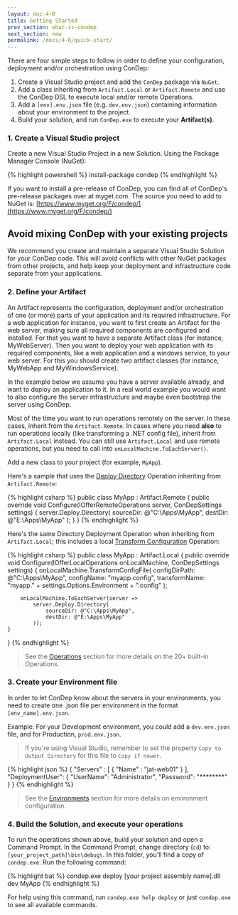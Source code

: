 ```yaml
---
layout: doc-4-0
title: Getting Started
prev_section: what-is-condep
next_section: new
permalink: /docs/4-0/quick-start/
---
```


There are four simple steps to follow in order to define your configuration, deployment
and/or orchestration using ConDep:

1. Create a Visual Studio project and add the `ConDep` package via `NuGet`.
2. Add a class inheriting from `Artifact.Local` or `Artifact.Remote` and use the
   ConDep DSL to execute local and/or remote Operations.
3. Add a `[env].env.json` file (e.g. `dev.env.json`) containing information about
   your environment to the project.
4. Build your solution, and run `ConDep.exe` to execute your **Artifact(s)**.

### 1. Create a Visual Studio project

Create a new Visual Studio Project in a new Solution. Using the Package Manager
Console (NuGet):

{% highlight powershell %}
install-package condep
{% endhighlight %}

If you want to install a pre-release of ConDep, you can find all of ConDep's pre-release
packages over at myget.com. The source you need to add to NuGet is:
[https://www.myget.org/F/condep/](https://www.myget.org/F/condep/)

<div class="note warning">
	<h2>Avoid mixing ConDep with your existing projects</h2>
  <p>
		We recommend you create and maintain a separate Visual Studio Solution for your
    ConDep code. This will avoid conflicts with other NuGet packages from other projects,
    and help keep your deployment and infrastructure code separate from your applications.
	</p>
</div>

### 2. Define your Artifact

An Artifact represents the configuration, deployment and/or orchestration of one (or more) parts
of your application and its required infrastructure. For a web application for instance,
you want to first create an Artifact for the web server, making sure all required components
are configured and installed. For that you want to have a separate Artifact class (for
instance, MyWebServer). Then you want to deploy your web application with its required
components, like a web application and a windows service, to your web server. For this you
should create two artifact classes (for instance, MyWebApp and MyWindowsService).

In the example below we assume you have a server available already, and want to deploy
an application to it. In a real world example you would want to also configure the server
infrastructure and maybe even bootstrap the server using ConDep.

Most of the time you want to run operations remotely on the server. In these cases,
inherit from the `Artifact.Remote`. In cases where you need **also** to run operations
locally (like transforming a .NET config file), inherit from `Artifact.Local` instead.
You can still use `Artifact.Local` and use remote operations, but you need to call into
`onLocalMachine.ToEachServer()`.

Add a new class to your project (for example, `MyApp`).

Here's a sample that uses the [Deploy Directory](/docs/3-0/operations/deployment/directory/)
Operation inheriting from `Artifact.Remote`:

{% highlight csharp %}
public class MyApp : Artifact.Remote
{
    public override void Configure(IOfferRemoteOperations server, ConDepSettings settings)
    {
        server.Deploy.Directory(
            sourceDir: @"C:\Apps\MyApp",
            destDir: @"E:\Apps\MyApp"
        );
    }
}
{% endhighlight %}

Here's the same Directory Deployment Operation when inheriting from `Artifact.Local`;
this includes a local [Transform Configuration](/docs/3-0/operations/local/transform-config/)
Operation:

{% highlight csharp %}
public class MyApp : Artifact.Local
{
    public override void Configure(IOfferLocalOperations onLocalMachine, ConDepSettings settings)
    {
        onLocalMachine.TransformConfigFile(
            configDirPath: @"C:\Apps\MyApp\",
            configName: "myapp.config",
            transformName: "myapp." + settings.Options.Environment + ".config"
        );

        onLocalMachine.ToEachServer(server =>
            server.Deploy.Directory(
                sourceDir: @"C:\Apps\MyApp",
                destDir: @"E:\Apps\MyApp"
            ));
    }
}
{% endhighlight %}

> See the [Operations](/docs/3-0/operations/) section for more details on the 20+ built-in
> Operations.

### 3. Create your Environment file

In order to let ConDep know about the servers in your environments, you need to
create one .json file per environment in the format `[env_name].env.json`.

Example: For your Development environment, you could add a `dev.env.json` file,
and for Production, `prod.env.json`.

> If you're using Visual Studio, remember to set the property `Copy to Output
> Directory` for this file to `Copy if newer`.

{% highlight json %}
{
  "Servers" :
  [
    {
      "Name" : "jat-web01"
    }
  ],
  "DeploymentUser":
  {
    "UserName": "Administrator",
    "Password": "********"
  }
}
{% endhighlight %}

> See the [Environments](/docs/3-0/environment/) section for more details on environment
> configuration.

### 4. Build the Solution, and execute your operations

To run the operations shown above, build your solution and open a Command Prompt. In
the Command Prompt, change directory (`cd`) to: `[your_project_path]\bin\debug\`. In
this folder, you'll find a copy of `condep.exe`. Run the following command:

{% highlight bat %}
condep.exe deploy [your project assembly name].dll dev MyApp
{% endhighlight %}

For help using this command, run `condep.exe help deploy` or just `condep.exe` to see
all available commands.
